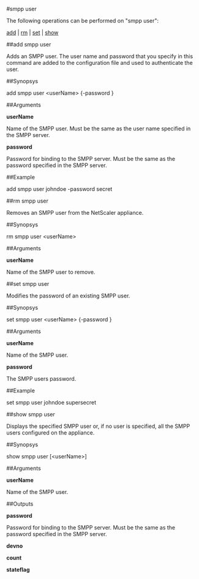 #smpp user

The following operations can be performed on "smpp user":


[add](#add-smpp-user) | [rm](#rm-smpp-user) | [set](#set-smpp-user) | [show](#show-smpp-user)

##add smpp user

Adds an SMPP user. The user name and password that you specify in this command are added to the configuration file and used to authenticate the user.


##Synopsys

add smpp user &lt;userName> {-password }


##Arguments

<b>userName</b>
Name of the SMPP user. Must be the same as the user name specified in the SMPP server.

<b>password</b>
Password for binding to the SMPP server. Must be the same as the password specified in the SMPP server.



##Example

add smpp user johndoe -password secret

##rm smpp user

Removes an SMPP user from the NetScaler appliance.


##Synopsys

rm smpp user &lt;userName>


##Arguments

<b>userName</b>
Name of the SMPP user to remove.



##set smpp user

Modifies the password of an existing SMPP user.


##Synopsys

set smpp user &lt;userName> {-password }


##Arguments

<b>userName</b>
Name of the SMPP user.

<b>password</b>
The SMPP users password.



##Example

set smpp user johndoe supersecret

##show smpp user

Displays the specified SMPP user or, if no user is specified, all the SMPP users configured on the appliance.


##Synopsys

show smpp user [&lt;userName>]


##Arguments

<b>userName</b>
Name of the SMPP user.



##Outputs

<b>password</b>
Password for binding to the SMPP server. Must be the same as the password specified in the SMPP server.

<b>devno</b>

<b>count</b>

<b>stateflag</b>



